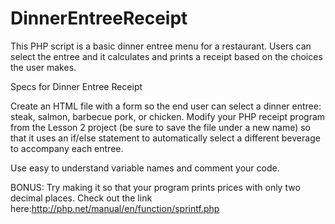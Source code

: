 # DinnerEntreeReceipt
This PHP script is a basic dinner entree menu for a restaurant.  Users can select the entree and it calculates and prints a receipt based on the choices the user makes.

Specs for Dinner Entree Receipt

Create an HTML file with a form so the end user can select a dinner entree: steak, salmon, barbecue pork, or chicken. Modify your PHP receipt program from the Lesson 2 project (be sure to save the file under a new name) so that it uses an if/else statement to automatically select a different beverage to accompany each entree. 

Use easy to understand variable names and comment your code.

BONUS: Try making it so that your program prints prices with only two decimal places. Check out the link here:http://php.net/manual/en/function/sprintf.php

